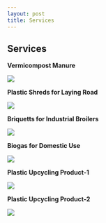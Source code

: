 ```yaml
---
layout: post
title: Services
---
```


## Services

**Vermicompost Manure**

<a href='https://photos.google.com/share/AF1QipNQD2K7cIvs_RuB2sYYkb0ugarMN2iZlwjQa5YSgm-Lq1Esv_U5LSaYhck_xTeNug?key=ZXR5Ty1pNlBwUngxUy1CTkVldllIdThESloxTlFB&source=ctrlq.org'><img src='https://lh3.googleusercontent.com/V_zzgvP2A5fVRDtCTGnCK48cCoDhgvdxEUQPwWw8FCmomz9o_ltTHlq_AS3n-mVS4DJ7Jo8cVWbsZprrLM1LPUOBgJLhovwJRmT58D2Y_OfJCsAtBH6hTJubtz6t-GNG3H6D1Q' /></a>

**Plastic Shreds for Laying Road**

<a href='https://photos.google.com/share/AF1QipPKYM7sLopJ8qxwqAIxsPp8CpR_yFp5ls1v751mFIOnaM9qIkCUDX2RWYN54qAbbQ?key=enBQOURQNzZjWkNoRnlJdjBUYUt6eVB3Q0t3Y1h3&source=ctrlq.org'><img src='https://lh3.googleusercontent.com/k4E-PEM_EOt71Q7TtCLUa-gRiUQ22ZcIRZUlERNeSL6EP70bvP_OR5E1-FuqY8TD0J_5CR2Wv0a4mHaclC8cEtL6E98mERe8nj8C8W5fki3ZzTjPEmpqug2S5O_1F4MuFiKJvg' /></a>

**Briquetts for Industrial Broilers** 

<a href='https://photos.google.com/share/AF1QipOAiAlfHAmPIe-XADLWREGuvCY8ORmLC2WDyXHfOH2ISTr0fIeSg2mgZyiH0XKt8g?key=elpKQ3h3MDJrb3pHVUNja3dDRW5xb1RjZkZMeDB3&source=ctrlq.org'><img src='https://lh3.googleusercontent.com/4RzyI1aENT-q4lxvJkSMyc9Ig8yFxF3k2WPssU-Z2VyjK87kuLW5bbPuEaT4T5tJonfzBwDNHSGmKPE2NsS2IUQeON_C0X3JRUGATOEbnKhHJRY8P4QiiT4nh1IJ63vzrDkFGA' /></a>

**Biogas for Domestic Use** 

<a href='https://photos.google.com/share/AF1QipPa4_zrH88aXXQNtTNwjDRPRfk3hxynTsezNX2ve3f8DUABfv5yhwLSiofrM8bhgw?key=Y0NxRDVYMGh3NnpZdTNSaF9aSzRpSUJNdDlIUWRn&source=ctrlq.org'><img src='https://lh3.googleusercontent.com/NHUiivNDTsnrIO5nYqln2lrsb_Fywnb_Z08HC8von44XJs6QvixYERZ36FLwSx9zTfG2TAViR3ut0FakoptDWkwokzfO1wuemhgsl2uOyh1llhgWYwKKAPFvySmmWogB8jzFrw' /></a>

**Plastic Upcycling Product-1**

<a href='https://photos.google.com/share/AF1QipPBXxyObQwofsfF2v23yzqCtsDj79rdwVlK4xM83sddN1-k4wz1GNzPKlK5BZpbYA?key=N0FNZTVBLXc0VTFUcTBHbm9vajJnbjlGYVFEa0l3&source=ctrlq.org'><img src='https://lh3.googleusercontent.com/jdoTD06bghqD0z8jI2ljKWaUZMamyLk2YQYOyr3Qmn6ZF3AxKMlAs0HL3Kgumxch3nBHdhv00OLoLs6xz1nGeCgiVFh4WgHQ6iBM8r0nZwYIfikSP4hi9em_cZKuYyXSj72zsA' /></a>

**Plastic Upcycling Product-2** 

<a href='https://photos.google.com/share/AF1QipPv3w8Bpld869LNVD9qVP6Qnnie6lI_ERirI2zfRjYiPY1kvc1ZS7C2zOOANZCUDw?key=VUswUDlNaDNMZGRfZngyWmFDOXFnckNIRDhCR3RR&source=ctrlq.org'><img src='https://lh3.googleusercontent.com/1yYsSgcmEXGuag4j2V2H8ew96rAFvE0_TRs2e9gb8djIdjGeQVHGv174R7g9oiKXzx7cv7vvVm16wsp0wrVu5wbzqN291kWgsalp_V1y0mj1y-L77wViSsn0jiFQrISGKzkqpQ' /></a>
